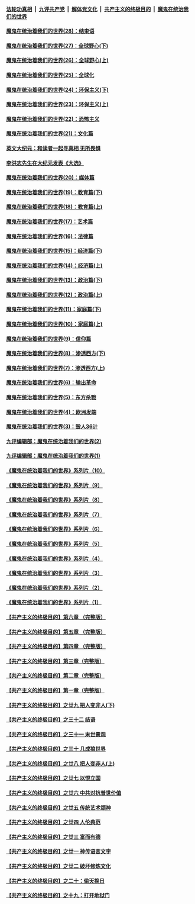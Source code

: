 ####  [法轮功真相](../../../../basic/blob/master/README.md?t=04082202) &nbsp;|&nbsp; [九评共产党](../../../../9ping.md/blob/master/README.md?t=04082202) &nbsp;|&nbsp; [解体党文化](../../../../jtdwh.md/blob/master/README.md?t=04082202)  &nbsp;|&nbsp; [共产主义的终极目的](../../../../gczydzjmd.md/blob/master/README.md?t=04082202) &nbsp;|&nbsp; [魔鬼在统治我们的世界](../../../../mgztzwmdsj.md/blob/master/README.md?t=04082202) 

#### [魔鬼在统治着我们的世界(28)：结束语](../pages/nsc422/n10936246.md?t=04082202) 

#### [魔鬼在统治着我们的世界(27)：全球野心(下)](../pages/nsc422/n10928319.md?t=04082202) 

#### [魔鬼在统治着我们的世界(26)：全球野心(上)](../pages/nsc422/n10900318.md?t=04082202) 

#### [魔鬼在统治着我们的世界(25)：全球化](../pages/nsc422/n10788205.md?t=04082202) 

#### [魔鬼在统治着我们的世界(24)：环保主义(下)](../pages/nsc422/n10695307.md?t=04082202) 

#### [魔鬼在统治着我们的世界(23)：环保主义(上)](../pages/nsc422/n10688613.md?t=04082202) 

#### [魔鬼在统治着我们的世界(22)：恐怖主义](../pages/nsc422/n10614727.md?t=04082202) 

#### [魔鬼在统治着我们的世界(21)：文化篇](../pages/nsc422/n10597706.md?t=04082202) 

#### [英文大纪元：和读者一起寻真相 无所畏惧](../pages/nsc422/n12542027.md?t=04082202) 

#### [李洪志先生在大纪元发表《大选》](../pages/nsc422/n12534746.md?t=04082202) 

#### [魔鬼在统治着我们的世界(20)：媒体篇](../pages/nsc422/n10586579.md?t=04082202) 

#### [魔鬼在统治着我们的世界(19)：教育篇(下)](../pages/nsc422/n10564808.md?t=04082202) 

#### [魔鬼在统治着我们的世界(18)：教育篇(上)](../pages/nsc422/n10526970.md?t=04082202) 

#### [魔鬼在统治着我们的世界(17)：艺术篇](../pages/nsc422/n10499093.md?t=04082202) 

#### [魔鬼在统治着我们的世界(16)：法律篇](../pages/nsc422/n10485969.md?t=04082202) 

#### [魔鬼在统治着我们的世界(15)：经济篇(下)](../pages/nsc422/n10469975.md?t=04082202) 

#### [魔鬼在统治着我们的世界(14)：经济篇(上)](../pages/nsc422/n10457370.md?t=04082202) 

#### [魔鬼在统治着我们的世界(13)：政治篇(下)](../pages/nsc422/n10448270.md?t=04082202) 

#### [魔鬼在统治着我们的世界(12)：政治篇(上)](../pages/nsc422/n10444576.md?t=04082202) 

#### [魔鬼在统治着我们的世界(11)：家庭篇(下)](../pages/nsc422/n10440961.md?t=04082202) 

#### [魔鬼在统治着我们的世界(10)：家庭篇(上)](../pages/nsc422/n10435448.md?t=04082202) 

#### [魔鬼在统治着我们的世界(9)：信仰篇](../pages/nsc422/n10432159.md?t=04082202) 

#### [魔鬼在统治着我们的世界(8)：渗透西方(下)](../pages/nsc422/n10429603.md?t=04082202) 

#### [魔鬼在统治着我们的世界(7)：渗透西方(上)](../pages/nsc422/n10426013.md?t=04082202) 

#### [魔鬼在统治着我们的世界(6)：输出革命](../pages/nsc422/n10421536.md?t=04082202) 

#### [魔鬼在统治着我们的世界(5)：东方杀戮](../pages/nsc422/n10417707.md?t=04082202) 

#### [魔鬼在统治着我们的世界(4)：欧洲发端](../pages/nsc422/n10414890.md?t=04082202) 

#### [魔鬼在统治着我们的世界(3)：毁人36计](../pages/nsc422/n10411583.md?t=04082202) 

#### [九评编辑部：魔鬼在统治着我们的世界(2)](../pages/nsc422/n10410036.md?t=04082202) 

#### [九评编辑部：魔鬼在统治着我们的世界(1)](../pages/nsc422/n10406825.md?t=04082202) 

#### [《魔鬼在统治着我们的世界》系列片（10）](../pages/nsc422/n12292670.md?t=04082202) 

#### [《魔鬼在统治着我们的世界》系列片（9）](../pages/nsc422/n12290859.md?t=04082202) 

#### [《魔鬼在统治着我们的世界》系列片（8）](../pages/nsc422/n12287445.md?t=04082202) 

#### [《魔鬼在统治着我们的世界》系列片（7）](../pages/nsc422/n12283425.md?t=04082202) 

#### [《魔鬼在统治着我们的世界》系列片（6）](../pages/nsc422/n12282314.md?t=04082202) 

#### [《魔鬼在统治着我们的世界》系列片（5）](../pages/nsc422/n12281419.md?t=04082202) 

#### [《魔鬼在统治着我们的世界》系列片（4）](../pages/nsc422/n12274024.md?t=04082202) 

#### [《魔鬼在统治着我们的世界》系列片（3）](../pages/nsc422/n12271322.md?t=04082202) 

#### [《魔鬼在统治着我们的世界》系列片（2）](../pages/nsc422/n12269049.md?t=04082202) 

#### [《魔鬼在统治着我们的世界》系列片（1）](../pages/nsc422/n12267575.md?t=04082202) 

#### [【共产主义的终极目的】第六章 （完整版）](../pages/nsc422/n11428913.md?t=04082202) 

#### [【共产主义的终极目的】第五章 （完整版）](../pages/nsc422/n11428912.md?t=04082202) 

#### [【共产主义的终极目的】第四章 （完整版）](../pages/nsc422/n11428907.md?t=04082202) 

#### [【共产主义的终极目的】第三章（完整版）](../pages/nsc422/n11428848.md?t=04082202) 

#### [【共产主义的终极目的】第二章（完整版）](../pages/nsc422/n11428831.md?t=04082202) 

#### [【共产主义的终极目的】第一章（完整版）](../pages/nsc422/n11417651.md?t=04082202) 

#### [【共产主义的终极目的】之廿九 把人变非人(下)](../pages/nsc422/n11344140.md?t=04082202) 

#### [【共产主义的终极目的】之三十二 结语](../pages/nsc422/n11360535.md?t=04082202) 

#### [【共产主义的终极目的】之三十一 末世景观](../pages/nsc422/n11351129.md?t=04082202) 

#### [【共产主义的终极目的】之三十 几成狼世界](../pages/nsc422/n11348280.md?t=04082202) 

#### [【共产主义的终极目的】之廿八 把人变非人(上)](../pages/nsc422/n11340492.md?t=04082202) 

#### [【共产主义的终极目的】之廿七 以恨立国](../pages/nsc422/n11336944.md?t=04082202) 

#### [【共产主义的终极目的】之廿六 中共对抗普世价值](../pages/nsc422/n11324785.md?t=04082202) 

#### [【共产主义的终极目的】之廿五 传统艺术颂神](../pages/nsc422/n11296396.md?t=04082202) 

#### [【共产主义的终极目的】之廿四 人伦典范](../pages/nsc422/n11296397.md?t=04082202) 

#### [【共产主义的终极目的】之廿三 富而有德](../pages/nsc422/n11283598.md?t=04082202) 

#### [【共产主义的终极目的】之廿一 神传语言文字](../pages/nsc422/n11263265.md?t=04082202) 

#### [【共产主义的终极目的】之廿二 破坏修炼文化](../pages/nsc422/n11245728.md?t=04082202) 

#### [【共产主义的终极目的】之二十：偷天换日](../pages/nsc422/n11238846.md?t=04082202) 

#### [【共产主义的终极目的】之十九：打开地狱门](../pages/nsc422/n11206376.md?t=04082202) 

